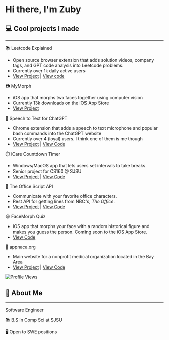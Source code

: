 # Hi there, I'm Zuby

## 💻 Cool projects I made

---

📚 Leetcode Explained
- Open source browser extension that adds solution videos, company tags, and GPT code analysis into Leetcode problems.
- Currently over 1k daily active users
- [View Project](https://chrome.google.com/webstore/detail/leetcode-explained/cofoinjfjcpgcjiinjhcpomcjoalijbe) | [View code](https://github.com/zubyj/leetcode-explained)

📷 MyMorph
- iOS app that morphs two faces together using computer vision
- Currently 13k downloads on the iOS App Store
- [View Project](https://apps.apple.com/us/app/mymorph/id1554421298)

🎤 Speech to Text for ChatGPT
- Chrome extension that adds a speech to text microphone and popular bash commands into the ChatGPT website
- Currently over 4 (loyal) users. I think one of them is me though
- [View Project](https://chrome.google.com/webstore/detail/speech-to-text-for-chatgp/kplchkeabimhnpklakhhocnhegidpcel?hl=en&authuser=1) | [View Code](https://github.com/zubyj/speech-to-text-for-chatgpt)

⏱️ iCare Countdown Timer
- Windows/MacOS app that lets users set intervals to take breaks.
- Senior project for CS160 @ SJSU
- [View Project](https://icaretimer.com/) | [View Code](https://github.com/icare-app)

💼 The Office Script API
- Communicate with your favorite office characters.
- Rest API for getting lines from NBC's, _The Office_.
- [View Project](https://theofficescript.com/) | [View Code](https://github.com/zubyj/the-office-api)

😃 FaceMorph Quiz
- iOS app that morphs your face with a random historical figure and makes you guess the person. Coming soon to the iOS App Store.
- [View Code](https://github.com/zubyj/facemorph-quiz)

🏥 appnaca.org
- Main website for a nonprofit medical organization located in the Bay Area
- [View Project](https://appnaca.org) | [View Code](https://github.com/zubyj/appnaca.org)

![Profile Views](https://komarev.com/ghpvc/?username=zubyj)

## 💬 About Me

---

Software Engineer

📚 B.S in Comp Sci at SJSU

🖥️ Open to SWE positions

<!--
**zubyj/zubyj** is a ✨ _special_ ✨ repository because its `README.md` (this file) appears on your GitHub profile.

Here are some ideas to get you started:

- 🔭 I’m currently working on ...
- 🌱 I’m currently learning ...
- 👯 I’m looking to collaborate on ...
- 🤔 I’m looking for help with ...
- 💬 Ask me about ...
- 📫 How to reach me: ...
- 😄 Pronouns: ...
- ⚡ Fun fact: ...
-->
